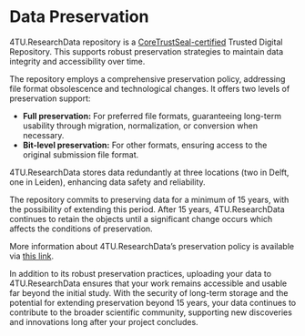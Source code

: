 # Data Preservation

4TU.ResearchData repository is a [CoreTrustSeal-certified](https://data.4tu.nl/info/about-4turesearchdata/core-trust-seal) Trusted Digital Repository. This supports robust preservation strategies to maintain data integrity and accessibility over time.

The repository employs a comprehensive preservation policy, addressing file format obsolescence and technological changes. It offers two levels of preservation support:

- **Full preservation:** For preferred file formats, guaranteeing long-term usability through migration, normalization, or conversion when necessary.
- **Bit-level preservation:** For other formats, ensuring access to the original submission file format.

4TU.ResearchData stores data redundantly at three locations (two in Delft, one in Leiden), enhancing data safety and reliability. 

The repository commits to preserving data for a minimum of 15 years, with the possibility of extending this period. After 15 years, 4TU.ResearchData continues to retain the objects until a significant change occurs which affects the conditions of preservation.

More information about 4TU.ResearchData’s preservation policy is available via [this link](https://data.4tu.nl/s/documents/4TU.Preservation_Policy.pdf). 

In addition to its robust preservation practices, uploading your data to 4TU.ResearchData ensures that your work remains accessible and usable far beyond the initial study. With the security of long-term storage and the potential for extending preservation beyond 15 years, your data continues to contribute to the broader scientific community, supporting new discoveries and innovations long after your project concludes.


